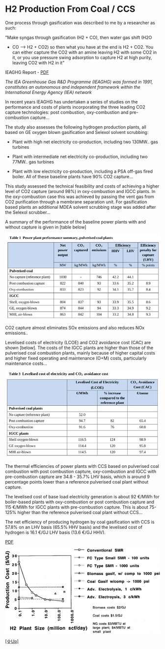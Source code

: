 # H2 Production From Coal / CCS

One process through gasification was described to me by a researcher
as such:

"Make syngas through gasification (H2 + CO), then water gas shift (H2O
+ CO --> H2 + CO2) so then what you have at the end is H2 + CO2. You
can either capture the CO2 with an amine leaving H2 with some CO2 in
it, or you use pressure swing adsorption to capture H2 at high purity,
leaving CO2 with H2 in it"

IEAGHG Report - [PDF](https://ieaghg.org/docs/General_Docs/Reports/2014-03.pdf)

*The IEA Greenhouse Gas R&D Programme (IEAGHG) was formed in 1991,
constitutes an autonomous and independent framework within the
International Energy Agency (IEA) network*

In recent years IEAGHG has undertaken a series of studies on the
performance and costs of plants incorporating the three leading CO2
capture technologies: post combustion, oxy-combustion and
pre-combustion capture...

The study also assesses the following hydrogen production plants, all
based on GE oxygen blown gasification and Selexol solvent scrubbing:

* Plant with high net electricity co-production, including two
  130MW.. gas turbines

* Plant with intermediate net electricity co-production, including two
77MW.. gas turbines

* Plant with low electricity co-production, including a PSA off-gas
fired boiler.  All of these baseline plants have 90% CO2 capture...

This study assessed the technical feasibility and costs of achieving a
higher level of CO2 capture (around 98%) in oxy-combustion and IGCC
plants. In the oxy-combustion case this was achieved by passing the
vent gas from CO2 purification through a membrane separation unit. For
gasification based plants an additional MDEA solvent scrubbing stage
was added after the Selexol scrubber...

A summary of the performance of the baseline power plants with and
without capture is given in [table below]

![](h2-coal-01.png)

CO2 capture almost eliminates SOx emissions and also reduces NOx emissions..

Levelised costs of electricity (LCOE) and CO2 avoidance cost (CAC) are
shown [below]. The costs of the IGCC plants are higher than those of
the pulverised coal combustion plants, mainly because of higher
capital costs and higher fixed operating and maintenance (O+M) costs,
particularly maintenance costs...

![](h2-coal-02.png)

The thermal efficiencies of power plants with CCS based on pulverised
coal combustion with post combustion capture, oxy-combustion and IGCC
with pre-combustion capture are 34.8 - 35.7% LHV basis, which is
around 9 percentage points lower than a reference pulverised coal
plant without capture.

The levelised cost of base load electricity generation is about 92
€/MWh for boiler-based plants with oxy-combustion or post combustion
capture and 115 €/MWh for IGCC plants with pre-combustion
capture. This is about 75-125% higher than the reference pulverised
coal plant without CCS...

The net efficiency of producing hydrogen by coal gasification with CCS
is 57.8% on an LHV basis (65.5% HHV basis) and the levelised cost of
hydrogen is 16.1 €/GJ LHV basis (13.6 €/GJ HHV). 

[PDF](https://www.researchgate.net/publication/228537942_Prospects_for_building_a_hydrogen_energy_infrastructure)

![](h2-coal-03.png)


[[⇪Up]](h2-production.html)
